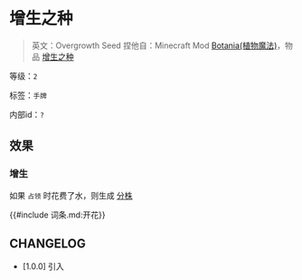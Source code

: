 # 增生之种

> 英文：Overgrowth Seed
> 捏他自：Minecraft Mod [Botania(植物魔法)](https://botaniamod.net/index.html)，物品 [增生之种](https://www.mcmod.cn/item/36175.html)

等级：`2`

标签：`手牌`

内部id：`?`

## 效果

### 增生

如果 `占领` 时花费了水，则生成 [分株](分株.md)

{{#include 词条.md:开花}}

## CHANGELOG

- [1.0.0] 引入
